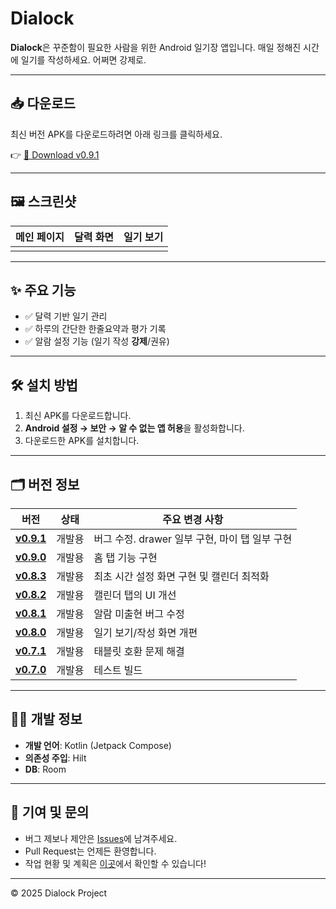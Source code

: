 # Dialock

**Dialock**은 꾸준함이 필요한 사람을 위한 Android 일기장 앱입니다.
매일 정해진 시간에 일기를 작성하세요. 어쩌면 강제로.

---

## 📥 다운로드

최신 버전 APK를 다운로드하려면 아래 링크를 클릭하세요.

👉 [📌 Download v0.9.1](https://github.com/snupinel/Dialock-Android/releases/download/v0.9.1/app-debug.apk)

---

## 🖼️ 스크린샷

| 메인 페이지 | 달력 화면 | 일기 보기 |
|-------------|-----------|----------|
|  | |  |

---

## ✨ 주요 기능

- ✅ 달력 기반 일기 관리  
- ✅ 하루의 간단한 한줄요약과 평가 기록
- ✅ 알람 설정 기능 (일기 작성 **강제**/권유)

---

## 🛠️ 설치 방법

1. 최신 APK를 다운로드합니다.
2. **Android 설정 → 보안 → 알 수 없는 앱 허용**을 활성화합니다.
3. 다운로드한 APK를 설치합니다.

---

## 🗂️ 버전 정보

| 버전 | 상태 | 주요 변경 사항 |
|------|------|---------------|
| [**v0.9.1**](https://github.com/snupinel/Dialock-Android/releases/tag/v0.9.1) | 개발용 | 버그 수정. drawer 일부 구현, 마이 탭 일부 구현 |
| [**v0.9.0**](https://github.com/snupinel/Dialock-Android/releases/tag/v0.9.0) | 개발용 | 홈 탭 기능 구현 |
| [**v0.8.3**](https://github.com/snupinel/Dialock-Android/releases/tag/v0.8.3) | 개발용 | 최초 시간 설정 화면 구현 및 캘린더 최적화 |
| [**v0.8.2**](https://github.com/snupinel/Dialock-Android/releases/tag/v0.8.2) | 개발용 | 캘린더 탭의 UI 개선 |
| [**v0.8.1**](https://github.com/snupinel/Dialock-Android/releases/tag/v0.8.1) | 개발용 | 알람 미출현 버그 수정 |
| [**v0.8.0**](https://github.com/snupinel/Dialock-Android/releases/tag/v0.8.0) | 개발용 | 일기 보기/작성 화면 개편 |
| [**v0.7.1**](https://github.com/snupinel/Dialock-Android/releases/tag/v0.7.1) | 개발용 | 태블릿 호환 문제 해결 |
| [**v0.7.0**](https://github.com/snupinel/Dialock-Android/releases/tag/v0.7.0) | 개발용 | 테스트 빌드 |

---

## 🧑‍💻 개발 정보

- **개발 언어**: Kotlin (Jetpack Compose)
- **의존성 주입**: Hilt
- **DB**: Room

---

## 🤝 기여 및 문의

- 버그 제보나 제안은 [Issues](https://github.com/snupinel/Dialock-Android/issues)에 남겨주세요.
- Pull Request는 언제든 환영합니다.
- 작업 현황 및 계획은 [이곳](https://www.notion.so/2234190faa938060a190eaf92a8c3b13?v=2234190faa93810b9721000cb8cdf180&source=copy_link)에서 확인할 수 있습니다!

---

© 2025 Dialock Project

